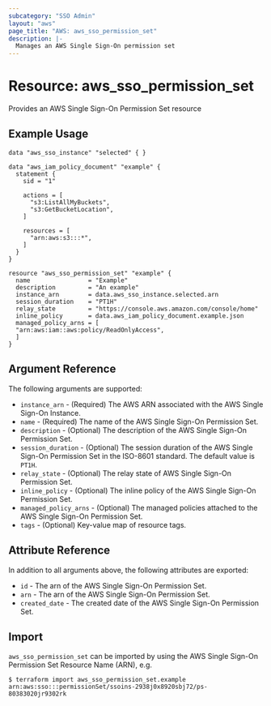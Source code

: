 ```yaml
---
subcategory: "SSO Admin"
layout: "aws"
page_title: "AWS: aws_sso_permission_set"
description: |-
  Manages an AWS Single Sign-On permission set
---
```


# Resource: aws_sso_permission_set

Provides an AWS Single Sign-On Permission Set resource

## Example Usage

```hcl
data "aws_sso_instance" "selected" { }

data "aws_iam_policy_document" "example" {
  statement {
    sid = "1"

    actions = [
      "s3:ListAllMyBuckets",
      "s3:GetBucketLocation",
    ]

    resources = [
      "arn:aws:s3:::*",
    ]
  }
}

resource "aws_sso_permission_set" "example" {
  name                = "Example"
  description         = "An example"
  instance_arn        = data.aws_sso_instance.selected.arn
  session_duration    = "PT1H"
  relay_state         = "https://console.aws.amazon.com/console/home"
  inline_policy       = data.aws_iam_policy_document.example.json
  managed_policy_arns = [
  "arn:aws:iam::aws:policy/ReadOnlyAccess",
  ]
}
```

## Argument Reference

The following arguments are supported:

* `instance_arn` - (Required) The AWS ARN associated with the AWS Single Sign-On Instance.
* `name` - (Required) The name of the AWS Single Sign-On Permission Set.
* `description` - (Optional) The description of the AWS Single Sign-On Permission Set.
* `session_duration` - (Optional) The session duration of the AWS Single Sign-On Permission Set in the ISO-8601 standard. The default value is `PT1H`. 
* `relay_state` - (Optional) The relay state of AWS Single Sign-On Permission Set. 
* `inline_policy` - (Optional) The inline policy of the AWS Single Sign-On Permission Set.
* `managed_policy_arns` - (Optional) The managed policies attached to the AWS Single Sign-On Permission Set.
* `tags` - (Optional) Key-value map of resource tags.

## Attribute Reference

In addition to all arguments above, the following attributes are exported:

* `id` - The arn of the AWS Single Sign-On Permission Set.
* `arn` - The arn of the AWS Single Sign-On Permission Set.
* `created_date` - The created date of the AWS Single Sign-On Permission Set.

## Import

`aws_sso_permission_set` can be imported by using the AWS Single Sign-On Permission Set Resource Name (ARN), e.g.

```
$ terraform import aws_sso_permission_set.example arn:aws:sso:::permissionSet/ssoins-2938j0x8920sbj72/ps-80383020jr9302rk
```
